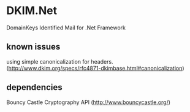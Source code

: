 DKIM.Net
========
DomainKeys Identified Mail for .Net Framework


known issues
------------
using simple canonicalization for headers. (http://www.dkim.org/specs/rfc4871-dkimbase.html#canonicalization)


dependencies
------------
Bouncy Castle Cryptography API (http://www.bouncycastle.org/)



